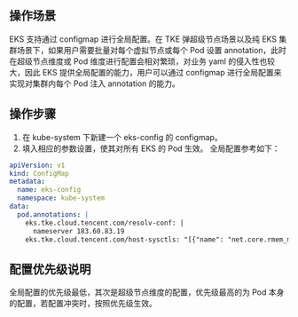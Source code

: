 
## 操作场景
EKS 支持通过 configmap 进行全局配置。在 TKE 弹超级节点场景以及纯 EKS 集群场景下，如果用户需要批量对每个虚拟节点或每个 Pod 设置 annotation，此时在超级节点维度或 Pod 维度进行配置会相对繁琐，对业务 yaml 的侵入性也较大，因此 EKS 提供全局配置的能力，用户可以通过 configmap 进行全局配置来实现对集群内每个 Pod 注入 annotation 的能力。

## 操作步骤
1. 在 kube-system 下新建一个 eks-config 的 configmap。
2. 填入相应的参数设置，使其对所有 EKS 的 Pod 生效。
全局配置参考如下：
```yaml
apiVersion: v1
kind: ConfigMap
metadata:
  name: eks-config
  namespace: kube-system
data:
  pod.annotations: |
    eks.tke.cloud.tencent.com/resolv-conf: |
      nameserver 183.60.83.19 
    eks.tke.cloud.tencent.com/host-sysctls: "[{"name": "net.core.rmem_max","value": "26214400"}]"
```

## 配置优先级说明

全局配置的优先级最低，其次是超级节点维度的配置，优先级最高的为 Pod 本身的配置，若配置冲突时，按照优先级生效。
